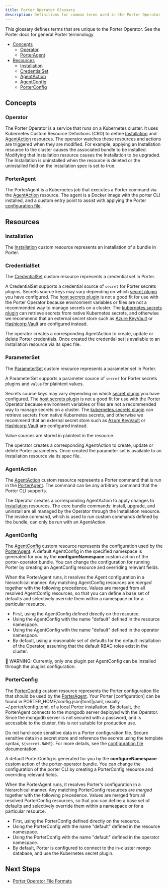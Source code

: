 ```yaml
---
title: Porter Operator Glossary
description: Definitions for common terms used in the Porter Operator
---
```


This glossary defines terms that are unique to the Porter Operator.
See the Porter docs for general Porter terminology.

* [Concepts](#concepts)
    * [Operator](#operator)
    * [PorterAgent](#porteragent)
* [Resources](#resources)
  * [Installation](#installation)
  * [CredentialSet](#credentialset)
  * [AgentAction](#agentaction)
  * [AgentConfig](#agentconfig)
  * [PorterConfig](#porterconfig)

## Concepts

### Operator

The Porter Operator is a service that runs on a Kubernetes cluster.
It uses Kubernetes Custom Resource Definitions (CRD) to define [Installation](#installation) and [AgentAction](#agentaction) resources.
The operator watches these resources and actions are triggered when they are modified.
For example, applying an Installation resource to the cluster causes the associated bundle to be installed.
Modifying that Installation resource causes the Installation to be upgraded.
The Installation is uninstalled when the resource is deleted or the uninstalled field on the installation spec is set to true.

### PorterAgent

The PorterAgent is a Kubernetes job that executes a Porter command via the [AgentAction](#agentaction) resource.
The agent is a Docker image with the porter CLI installed, and a custom entry point to assist with applying the Porter [configuration file].

## Resources

### Installation

The [Installation] custom resource represents an installation of a bundle in Porter.

[Installation]: /operator/file-formats/#installation

### CredentialSet

The [CredentialSet] custom resource represents a credential set in Porter.

[CredentialSet]: /operator/file-formats/#credentialset

A CredentialSet supports a credential source of `secret` for Porter secrets 
plugins. Secrets source keys may vary depending on which [secret plugin](/plugins/)
you have configured. The [host secrets plugin](/plugins/host/) is not a
good fit for use with the Porter Operator because environment variables or
files are not a recommended way to manage secrets on a cluster.
The [kubernetes.secrets plugin](https://release-v1.porter.sh/plugins/kubernetes/#secrets) 
can retrieve secrets from native Kubernetes secrets, and otherwise we 
recommend that an external secret store such as [Azure KeyVault](/plugins/azure/#secrets)
or [Hashicorp Vault](/plugins/hashicorp/) are configured instead.

The operator creates a corresponding AgentAction to create, update or delete Porter credentials.
Once created the credential set is available to an Installation resource via its spec file.

### ParameterSet

The [ParameterSet] custom resource represents a parameter set in Porter.

[ParameterSet]: /operator/file-formats/#parameterset

A ParameterSet supports a parameter source of `secret` for Porter secrets 
plugins and `value` for plaintext values.

Secrets source keys may vary depending on which [secret plugin](/plugins/) you have configured.
The [host secrets plugin](/plugins/host/) is not a good fit for use with the Porter Operator because environment variables or
files are not a recommended way to manage secrets on a cluster.
The [kubernetes.secrets plugin](https://release-v1.porter.sh/plugins/kubernetes/#secrets) 
can retrieve secrets from native Kubernetes secrets, and otherwise we 
recommend that an external secret store such as [Azure KeyVault](/plugins/azure/#secrets)
or [Hashicorp Vault](/plugins/hashicorp/) are configured instead.

Value sources are stored in plaintext in the resource.

The operator creates a corresponding AgentAction to create, update or delete Porter parameters.
Once created the parameter set is available to an Installation resource via its spec file.

### AgentAction

The [AgentAction] custom resource represents a Porter command that is run in the [PorterAgent](#porteragent).
The command can be any arbitrary command that the Porter CLI supports.

The Operator creates a corresponding AgentAction to apply changes to [Installation](#installation) resources.
The core bundle commands: install, upgrade, and uninstall are all managed by the Operator through the Installation resource.
The invoke command, which is used to run custom commands defined by the bundle, can only be run with an AgentAction.

[AgentAction]: /operator/file-formats/#agentaction

### AgentConfig

The [AgentConfig] custom resource represents the configuration used by the [PorterAgent](#porteragent).
A default AgentConfig in the specified namespace is generated for you by the **configureNamespace** custom action of the porter-operator bundle.
You can change the configuration for running Porter by creating an AgentConfig resource and overriding relevant fields.

When the PorterAgent runs, it resolves the Agent configuration in a hierarchical manner.
Any matching AgentConfig resources are _merged_ together with the following precedence.
Values are merged from all resolved AgentConfig resources, so that you can define a base set of defaults and selectively override them within a namespace or for a particular resource.

* First, using the AgentConfig defined directly on the resource.
* Using the AgentConfig with the name "default" defined in the resource namespace.
* Using the AgentConfig with the name "default" defined in the operator namespace.
* By default, using a reasonable set of defaults for the default installation of the Operator, assuming that the default RBAC roles exist in the cluster.

🚨 WARNING: Currently, only one plugin per AgentConfig can be installed through the plugins configuration.

[AgentConfig]: /operator/file-formats/#agentconfig

### PorterConfig

The [PorterConfig] custom resource represents the Porter configuration file that should be used by the [PorterAgent](#porteragent).
Your Porter [configuration] can be found in PORTER_HOME/config.json|toml|yaml, usually ~/.porter/config.toml, of a local Porter installation.
By default, the PorterAgent connects to the mongodb server deployed with the Operator.
Since the mongodb server is not secured with a password, and is accessible to the cluster, this is not suitable for production use.

Do not hard-code sensitive data in a Porter configuration file.
Secure sensitive data in a secret store and reference the secrets using the template syntax, `${secret.NAME}`.
For more details, see the [configuration file] documentation.

A default PorterConfig is generated for you by the **configureNamespace** custom action of the porter-operator bundle.
You can change the configuration of the porter CLI by creating a PorterConfig resource and overriding relevant fields.

When the PorterAgent runs, it resolves Porter's configuration in a hierarchical manner.
Any matching PorterConfig resources are _merged_ together with the following precedence.
Values are merged from all resolved PorterConfig resources, so that you can define a base set of defaults and selectively override them within a namespace or for a particular resource.

* First, using the PorterConfig defined directly on the resource.
* Using the PorterConfig with the name "default" defined in the resource namespace.
* Using the PorterConfig with the name "default" defined in the operator namespace.
* By default, Porter is configured to connect to the in-cluster mongo database, and use the Kubernetes secret plugin.

[PorterConfig]: /operator/file-formats/#porterconfig
[configuration file]: /configuration/#config-file
[Desired State QuickStart]: /quickstart/desired-state/


## Next Steps

* [Porter Operator File Formats](/operator/file-formats/)
